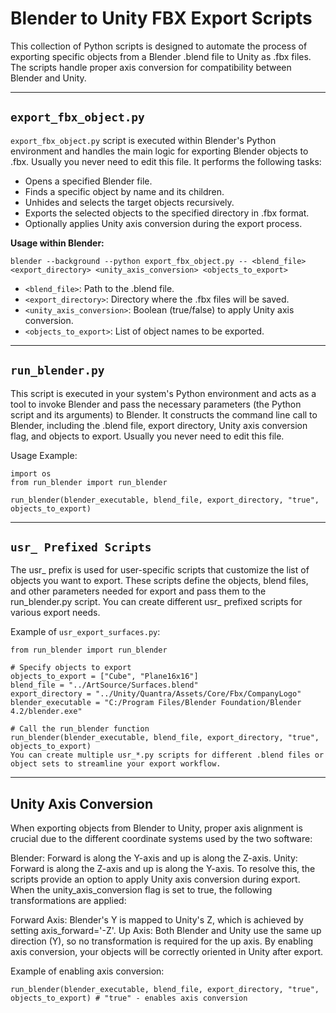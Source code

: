 # Blender to Unity FBX Export Scripts

This collection of Python scripts is designed to automate the process of exporting specific objects from a Blender .blend file to Unity as .fbx files. The scripts handle proper axis conversion for compatibility between Blender and Unity.

____________
## ```export_fbx_object.py```

```export_fbx_object.py``` script is executed within Blender's Python environment and handles the main logic for exporting Blender objects to .fbx. Usually you never need to edit this file. It performs the following tasks:

- Opens a specified Blender file.
- Finds a specific object by name and its children.
- Unhides and selects the target objects recursively.
- Exports the selected objects to the specified directory in .fbx format.
- Optionally applies Unity axis conversion during the export process.

**Usage within Blender:**

```
blender --background --python export_fbx_object.py -- <blend_file> <export_directory> <unity_axis_conversion> <objects_to_export>
```

- `<blend_file>`: Path to the .blend file.
- `<export_directory>`: Directory where the .fbx files will be saved.
- `<unity_axis_conversion>`: Boolean (true/false) to apply Unity axis conversion.
- `<objects_to_export>`: List of object names to be exported.


____________

## ```run_blender.py```

This script is executed in your system's Python environment and acts as a tool to invoke Blender and pass the necessary parameters (the Python script and its arguments) to Blender. It constructs the command line call to Blender, including the .blend file, export directory, Unity axis conversion flag, and objects to export. Usually you never need to edit this file.

Usage Example:

```
import os
from run_blender import run_blender

run_blender(blender_executable, blend_file, export_directory, "true", objects_to_export)
```


____________

## ```usr_ Prefixed Scripts```

The usr_ prefix is used for user-specific scripts that customize the list of objects you want to export. These scripts define the objects, blend files, and other parameters needed for export and pass them to the run_blender.py script. You can create different usr_ prefixed scripts for various export needs. 

Example of `usr_export_surfaces.py`: 

```
from run_blender import run_blender

# Specify objects to export
objects_to_export = ["Cube", "Plane16x16"]
blend_file = "../ArtSource/Surfaces.blend"
export_directory = "../Unity/Quantra/Assets/Core/Fbx/CompanyLogo"
blender_executable = "C:/Program Files/Blender Foundation/Blender 4.2/blender.exe"

# Call the run_blender function
run_blender(blender_executable, blend_file, export_directory, "true", objects_to_export)
You can create multiple usr_*.py scripts for different .blend files or object sets to streamline your export workflow.
```

____________

## Unity Axis Conversion
When exporting objects from Blender to Unity, proper axis alignment is crucial due to the different coordinate systems used by the two software:

Blender: Forward is along the Y-axis and up is along the Z-axis.
Unity: Forward is along the Z-axis and up is along the Y-axis.
To resolve this, the scripts provide an option to apply Unity axis conversion during export. When the unity_axis_conversion flag is set to true, the following transformations are applied:

Forward Axis: Blender's Y is mapped to Unity's Z, which is achieved by setting axis_forward='-Z'.
Up Axis: Both Blender and Unity use the same up direction (Y), so no transformation is required for the up axis.
By enabling axis conversion, your objects will be correctly oriented in Unity after export.

Example of enabling axis conversion:

```
run_blender(blender_executable, blend_file, export_directory, "true", objects_to_export) # "true" - enables axis conversion
```
